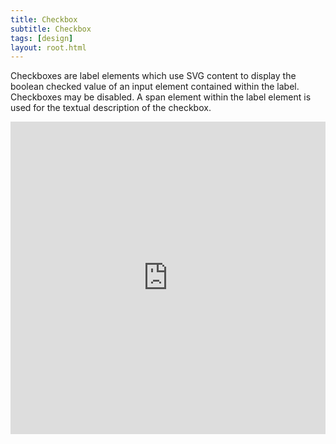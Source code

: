 ```yaml
---
title: Checkbox
subtitle: Checkbox
tags: [design]
layout: root.html
---
```


Checkboxes are label elements which use SVG content to display the boolean checked value of an input element contained within the label. Checkboxes may be disabled. A span element within the label element is used for the textual description of the checkbox.

<iframe width="100%" height="500px" src="https://jsfiddle.net/goldrydigital/4L1uqvj7/embedded/result,html,css" frameborder="0"></iframe>
